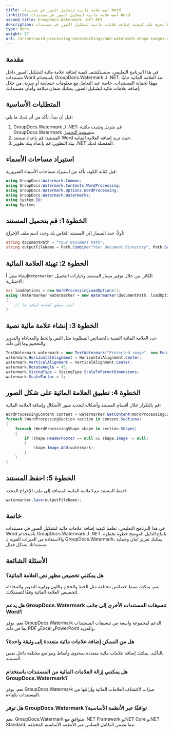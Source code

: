 ```yaml
---
title: أضف علامة مائية لتشكيل الصور في مستندات Word
linktitle: أضف علامة مائية لتشكيل الصور في مستندات Word
second_title: GroupDocs.Watermark .NET API
description: تعرف على كيفية إضافة علامات مائية لتشكيل الصور في مستندات Word باستخدام GroupDocs.Watermark لـ .NET. قم بتعزيز أمان المستندات باستخدام هذا البرنامج التعليمي.
type: docs
weight: 17
url: /ar/net/word-processing-watermarkings/add-watermark-shape-images-word-docs/
---
```

## مقدمة
في هذا البرنامج التعليمي، سنستكشف كيفية إضافة علامة مائية لتشكيل الصور داخل مستندات Word باستخدام GroupDocs.Watermark لـ .NET. تعد العلامة المائية جانبًا مهمًا لحماية المستندات، خاصة عند التعامل مع معلومات حساسة أو سرية. من خلال إضافة علامات مائية لتشكيل الصور، يمكنك ضمان سلامة وأمان مستنداتك.
## المتطلبات الأساسية
قبل أن نبدأ، تأكد من أن لديك ما يلي:
1.  GroupDocs.Watermark لـ .NET: قم بتنزيل وتثبيت مكتبة GroupDocs.Watermark من[صفحة التحميل](https://releases.groupdocs.com/Watermark/net/).
2. المستند: قم بإعداد مستند Word حيث تريد إضافة العلامة المائية.
3. بيئة التطوير: قم بإعداد بيئة تطوير .NET المفضلة لديك.
## استيراد مساحات الأسماء
قبل كتابة الكود، تأكد من استيراد مساحات الأسماء الضرورية:
```csharp
using GroupDocs.Watermark.Common;
using GroupDocs.Watermark.Contents.WordProcessing;
using GroupDocs.Watermark.Options.WordProcessing;
using GroupDocs.Watermark.Watermarks;
using System.IO;
using System;
```
## الخطوة 1: قم بتحميل المستند
أولاً، حدد المسار إلى المستند الخاص بك وحدد اسم ملف الإخراج:
```csharp
string documentPath = "Your Document Path";
string outputFileName = Path.Combine("Your Document Directory", Path.GetFileName(documentPath));
```
## الخطوة 2: تهيئة العلامة المائية
 إنشاء مثيل أ`Watermarker` الكائن من خلال توفير مسار المستند وخيارات التحميل الاختيارية:
```csharp
var loadOptions = new WordProcessingLoadOptions();
using (Watermarker watermarker = new Watermarker(documentPath, loadOptions))
{
    // أضف منطق العلامة المائية هنا
}
```
## الخطوة 3: إنشاء علامة مائية نصية
حدد العلامة المائية النصية بالخصائص المطلوبة مثل النص والخط والمحاذاة والتدوير والتحجيم وما إلى ذلك:
```csharp
TextWatermark watermark = new TextWatermark("Protected image", new Font("Arial", 8));
watermark.HorizontalAlignment = HorizontalAlignment.Center;
watermark.VerticalAlignment = VerticalAlignment.Center;
watermark.RotateAngle = 45;
watermark.SizingType = SizingType.ScaleToParentDimensions;
watermark.ScaleFactor = 1;
```
## الخطوة 4: تطبيق العلامة المائية على شكل الصور
قم بالتكرار خلال أقسام المستند وأشكاله لتحديد صور الأشكال وإضافة العلامة المائية:
```csharp
WordProcessingContent content = watermarker.GetContent<WordProcessingContent>();
foreach (WordProcessingSection section in content.Sections)
{
    foreach (WordProcessingShape shape in section.Shapes)
    {
        if (shape.HeaderFooter == null && shape.Image != null)
        {
            shape.Image.Add(watermark);
        }
    }
}
```
## الخطوة 5: احفظ المستند
احفظ المستند مع العلامة المائية المضافة إلى ملف الإخراج المحدد:
```csharp
watermarker.Save(outputFileName);
```

## خاتمة
في هذا البرنامج التعليمي، تعلمنا كيفية إضافة علامات مائية لتشكيل الصور في مستندات Word باستخدام GroupDocs.Watermark لـ .NET. باتباع الدليل الموضح خطوة بخطوة والاستفادة من الميزات القوية لـ GroupDocs.Watermark، يمكنك تعزيز أمان وحماية مستنداتك بشكل فعال.
## الأسئلة الشائعة
### هل يمكنني تخصيص مظهر نص العلامة المائية؟
نعم، يمكنك ضبط خصائص مختلفة مثل الخط والحجم واللون وزاوية التدوير والمحاذاة لتخصيص العلامة المائية وفقًا لتفضيلاتك.
### هل يدعم GroupDocs.Watermark تنسيقات المستندات الأخرى إلى جانب Word؟
نعم، يوفر GroupDocs.Watermark الدعم لمجموعة واسعة من تنسيقات المستندات بما في ذلك PDF وExcel وPowerPoint والمزيد.
### هل من الممكن إضافة علامات مائية متعددة إلى وثيقة واحدة؟
بالتأكيد، يمكنك إضافة علامات مائية متعددة بمحتوى وأنماط ومواضع مختلفة داخل نفس المستند.
### هل يمكنني إزالة العلامات المائية من المستندات باستخدام GroupDocs.Watermark؟
نعم، يوفر GroupDocs.Watermark ميزات لاكتشاف العلامات المائية وإزالتها من المستندات بكفاءة.
### هل توفر GroupDocs.Watermark توافقًا عبر الأنظمة الأساسية؟
نعم، GroupDocs.Watermark متوافق مع .NET Framework و.NET Core و.NET Standard، مما يضمن التكامل السلس عبر الأنظمة الأساسية المختلفة.